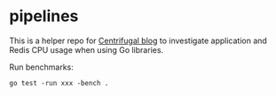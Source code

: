 # pipelines

This is a helper repo for [Centrifugal blog](https://centrifugal.dev/blog) to investigate application and Redis CPU usage when using Go libraries.

Run benchmarks:

```
go test -run xxx -bench .
```

